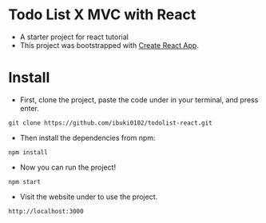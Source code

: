 # Todo List X MVC with React

- A starter project for react tutorial
- This project was bootstrapped with [Create React App](https://github.com/facebook/create-react-app).

# Install

- First, clone the project, paste the code under in your terminal, and press enter.

```
git clone https://github.com/ibuki0102/todolist-react.git
```

- Then install the dependencies from npm:

```
npm install
```

- Now you can run the project!

```
npm start
```

- Visit the website under to use the project.

```
http://localhost:3000
```
